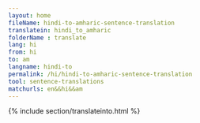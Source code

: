 ```yaml
---
layout: home
fileName: hindi-to-amharic-sentence-translation
translatein: hindi_to_amharic
folderName : translate
lang: hi
from: hi
to: am
langname: hindi-to
permalink: /hi/hindi-to-amharic-sentence-translation
tool: sentence-translations
matchurls: en&&hi&&am
---
```

{% include section/translateinto.html %}
